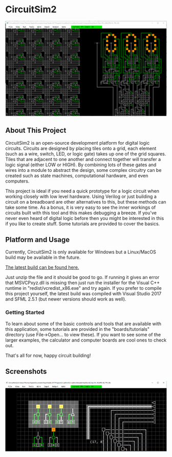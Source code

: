 # CircuitSim2 #

![image1](/image1.png)

## About This Project ##

CircuitSim2 is an open-source development platform for digital logic circuits. Circuits are designed by placing tiles onto a grid, each element (such as a wire, switch, LED, or logic gate) takes up one of the grid squares. Tiles that are adjacent to one another and connect together will transfer a logic signal (either LOW or HIGH). By combining lots of these gates and wires into a module to abstract the design, some complex circuitry can be created such as state machines, computational hardware, and even computers.

This project is ideal if you need a quick prototype for a logic circuit when working closely with low level hardware. Using Verilog or just building a circuit on a breadboard are other alternatives to this, but these methods can take some time. As a bonus, it is very easy to see the inner workings of circuits built with this tool and this makes debugging a breeze. If you've never even heard of digital logic before then you might be interested in this if you like to create stuff. Some tutorials are provided to cover the basics.

## Platform and Usage ##

Currently, CircuitSim2 is only available for Windows but a Linux/MacOS build may be available in the future.

[The latest build can be found here.](https://github.com/tdepke2/CircuitSim2/releases/latest/download/CircuitSim2_x86.zip)

Just unzip the file and it should be good to go. If running it gives an error that MSVCPxyz.dll is missing then just run the installer for the Visual C++ runtime in "redist/vcredist_x86.exe" and try again. If you prefer to compile this project yourself, the latest build was compiled with Visual Studio 2017 and SFML 2.5.1 (but newer versions should work as well).

### Getting Started ###

To learn about some of the basic controls and tools that are available with this application, some tutorials are provided in the "boards/tutorials" directory (use File->Open... to view these). If you want to see some of the larger examples, the calculator and computer boards are cool ones to check out.

That's all for now, happy circuit building!

## Screenshots ##

![image2](/image2.png)
